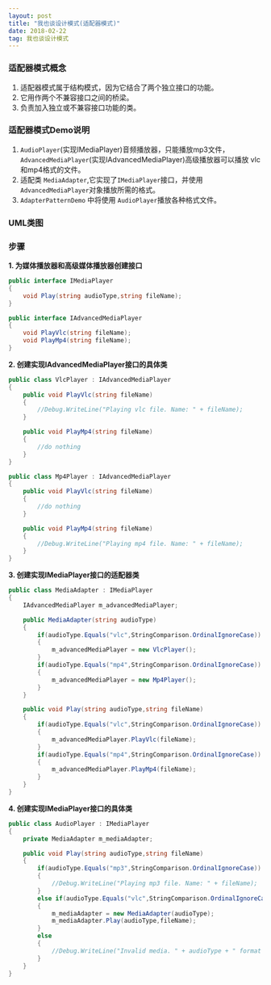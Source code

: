 ```yaml
---
layout: post
title: "我也谈设计模式(适配器模式)"
date: 2018-02-22   
tag: 我也谈设计模式
---
```


### 适配器模式概念

1. 适配器模式属于结构模式，因为它结合了两个独立接口的功能。
2. 它用作两个不兼容接口之间的桥梁。
3. 负责加入独立或不兼容接口功能的类。

### 适配器模式Demo说明

1. `AudioPlayer`(实现IMediaPlayer)音频播放器，只能播放mp3文件，`AdvancedMediaPlayer`(实现IAdvancedMediaPlayer)高级播放器可以播放 vlc和mp4格式的文件。
2. 适配类 `MediaAdapter`,它实现了`IMediaPlayer`接口，并使用`AdvancedMediaPlayer`对象播放所需的格式。
3. `AdapterPatternDemo` 中将使用 `AudioPlayer`播放各种格式文件。

### UML类图

### 步骤

__1. 为媒体播放器和高级媒体播放器创建接口__

```csharp
public interface IMediaPlayer
{
	void Play(string audioType,string fileName);
}

public interface IAdvancedMediaPlayer
{
	void PlayVlc(string fileName);
	void PlayMp4(string fileName);
}
```

__2. 创建实现IAdvancedMediaPlayer接口的具体类__

```csharp
public class VlcPlayer : IAdvancedMediaPlayer
{
	public void PlayVlc(string fileName)
	{
		//Debug.WriteLine("Playing vlc file. Name: " + fileName);
	}

	public void PlayMp4(string fileName)
	{
		//do nothing
	}
}

public class Mp4Player : IAdvancedMediaPlayer
{
	public void PlayVlc(string fileName)
	{
		//do nothing
	}

	public void PlayMp4(string fileName)
	{
		//Debug.WriteLine("Playing mp4 file. Name: " + fileName);
	}
}
```

__3. 创建实现IMediaPlayer接口的适配器类__

```csharp
public class MediaAdapter : IMediaPlayer
{
	IAdvancedMediaPlayer m_advancedMediaPlayer;

	public MediaAdapter(string audioType)
	{
		if(audioType.Equals("vlc",StringComparison.OrdinalIgnoreCase))
		{
			m_advancedMediaPlayer = new VlcPlayer();
		}
		if(audioType.Equals("mp4",StringComparison.OrdinalIgnoreCase))
		{
			m_advancedMediaPlayer = new Mp4Player();
		}
	}

	public void Play(string audioType,string fileName)
	{
		if(audioType.Equals("vlc",StringComparison.OrdinalIgnoreCase))
		{
			m_advancedMediaPlayer.PlayVlc(fileName);
		}
		if(audioType.Equals("mp4",StringComparison.OrdinalIgnoreCase))
		{
			m_advancedMediaPlayer.PlayMp4(fileName);
		}
	}
}

```

__4. 创建实现IMediaPlayer接口的具体类__

```csharp
public class AudioPlayer : IMediaPlayer
{
	private MediaAdapter m_mediaAdapter;

	public void Play(string audioType,string fileName)
	{
		if(audioType.Equals("mp3",StringComparison.OrdinalIgnoreCase))
		{
			//Debug.WriteLine("Playing mp3 file. Name: " + fileName);
		}
		else if(audioType.Equals("vlc",StringComparison.OrdinalIgnoreCase)||audioType.Equals("mp4",StringComparison.OrdinalIgnoreCase))
		{
			m_mediaAdapter = new MediaAdapter(audioType);
			m_mediaAdapter.Play(audioType,fileName);
		}
		else
		{
			//Debug.WriteLine("Invalid media. " + audioType + " format not supported.");
		}
	}
}
```